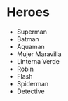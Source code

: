 # Heroes

* Superman
* Batman
* Aquaman
* Mujer Maravilla
* Linterna Verde
* Robin
* Flash
* Spiderman
* Detective

